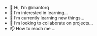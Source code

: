 - 👋 Hi, I’m @mantorq
- 👀 I’m interested in learning...
- 🌱 I’m currently learning new things...
- 💞️ I’m looking to collaborate on projects...
- 📫 How to reach me ...

<!---
mantorq/mantorq is a ✨ special ✨ repository because its `README.md` (this file) appears on your GitHub profile.
You can click the Preview link to take a look at your changes.
--->
